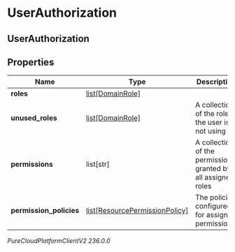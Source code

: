 # UserAuthorization

## UserAuthorization

## Properties

|Name | Type | Description | Notes|
|------------ | ------------- | ------------- | -------------|
| **roles** | [list[DomainRole]](DomainRole) |  | [optional] |
| **unused_roles** | [list[DomainRole]](DomainRole) | A collection of the roles the user is not using | [optional] |
| **permissions** | list[str] | A collection of the permissions granted by all assigned roles | [optional] |
| **permission_policies** | [list[ResourcePermissionPolicy]](ResourcePermissionPolicy) | The policies configured for assigned permissions. | [optional] |



_PureCloudPlatformClientV2 236.0.0_
